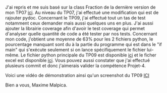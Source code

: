 J'ai repris et me suis basé sur la class Fraction de la dernière version de mon TP07 [ici](https://github.com/MaximeMalpica/TP07/blob/main/TP07.py). Au niveau du TP07, j'ai effectué une modification qui est de rajouter pydoc.
Concernant le TP09, j'ai effectué tout un tas de test notamment ceux demander mais aussi quelques uns en plus. J'ai aussi ajouter la librairie coverage afin d'avoir le test coverage qui permet d'analyser quelle quantité de code a été tester par nos tests. Concernant mon code, j'obtient une moyenne de 63% pour les 2 fichiers python, le pourcentage manquant sont du à la partie du programme qui est dans le "if main" qui s'exécute seulement si on lance spécifiquement le fichier lui-même.
Le fichier python principale du TP09 est disponible [ici](https://github.com/MaximeMalpica/TP09/blob/main/test_unitaire.py) et le ficher excel est disponible [ici](https://github.com/MaximeMalpica/TP09/blob/main/test_unitaire_tp09.xlsx).
Vous pouvez aussi constater que j'ai effectué plusieurs commit et donc j'aimerais valider la compétence Projet-4.

Voici une vidéo de démonstration ainsi qu'un screenshot du TP09 [ICI](https://ephec-my.sharepoint.com/:f:/r/personal/he202259_students_ephec_be/Documents/Video%20TP09?csf=1&web=1&e=905K04)


Bien a vous, 
Maxime Malpica.
